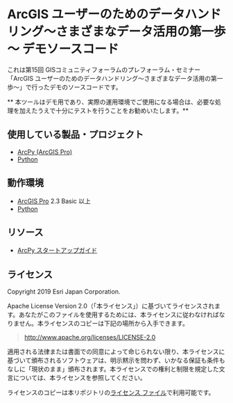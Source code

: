 # ArcGIS ユーザーのためのデータハンドリング～さまざまなデータ活用の第一歩～ デモソースコード

これは第15回 GISコミュニティフォーラムのプレフォーラム・セミナー「ArcGIS ユーザーのためのデータハンドリング～さまざまなデータ活用の第一歩～」で行ったデモのソースコードです。

** 本ツールはデモ用であり、実際の運用環境でご使用になる場合は、必要な処理を加えたうえで十分にテストを行うことをお勧めいたします。**


## 使用している製品・プロジェクト

* [ArcPy (ArcGIS Pro)](https://pro.arcgis.com/ja/pro-app/arcpy/get-started/what-is-arcpy-.htm)
* [Python](https://www.python.org/)

## 動作環境

* [ArcGIS Pro](https://www.esrij.com/products/arcgis-desktop/environments/arcgis-pro/) 2.3 Basic 以上
* [Python](https://www.python.org/) 

## リソース

* [ArcPy スタートアップガイド](https://bit.ly/2pmhBpf)


## ライセンス
Copyright 2019 Esri Japan Corporation.

Apache License Version 2.0（「本ライセンス」）に基づいてライセンスされます。あなたがこのファイルを使用するためには、本ライセンスに従わなければなりません。本ライセンスのコピーは下記の場所から入手できます。

> http://www.apache.org/licenses/LICENSE-2.0

適用される法律または書面での同意によって命じられない限り、本ライセンスに基づいて頒布されるソフトウェアは、明示黙示を問わず、いかなる保証も条件もなしに「現状のまま」頒布されます。本ライセンスでの権利と制限を規定した文言については、本ライセンスを参照してください。

ライセンスのコピーは本リポジトリの[ライセンス ファイル](./LICENSE)で利用可能です。

